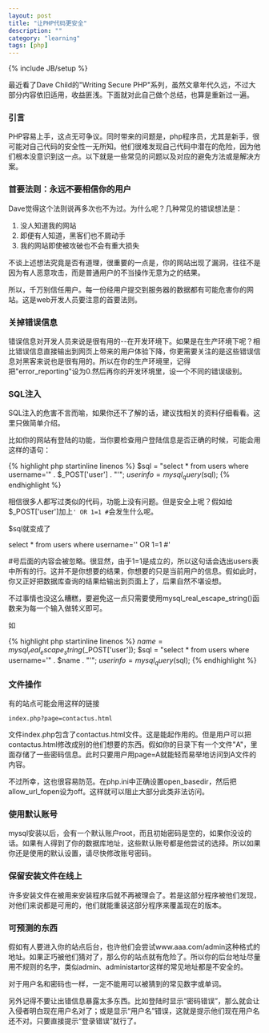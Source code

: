```yaml
---
layout: post
title: "让PHP代码更安全"
description: ""
category: "learning"
tags: [php]
---
```

{% include JB/setup %}

最近看了Dave Child的"Writing Secure PHP"系列，虽然文章年代久远，不过大部分内容依旧适用，收益匪浅。下面就对此自己做个总结，也算是重新过一遍。

### 引言

PHP容易上手，这点无可争议。同时带来的问题是，php程序员，尤其是新手，很可能对自己代码的安全性一无所知。他们很难发现自己代码中潜在的危险，因为他们根本没意识到这一点。以下就是一些常见的问题以及对应的避免方法或是解决方案。

### 首要法则：永远不要相信你的用户

Dave觉得这个法则说再多次也不为过。为什么呢？几种常见的错误想法是：

1. 没人知道我的网站
2. 即便有人知道，黑客们也不屑动手
3. 我的网站即使被攻破也不会有重大损失

不谈上述想法究竟是否有道理，很重要的一点是，你的网站出现了漏洞，往往不是因为有人恶意攻击，而是普通用户的不当操作无意为之的结果。

所以，千万别信任用户。每一份经用户提交到服务器的数据都有可能危害你的网站。这是web开发人员要注意的首要法则。

### 关掉错误信息

错误信息对开发人员来说是很有用的--在开发环境下。如果是在生产环境下呢？相比错误信息直接输出到网页上带来的用户体验下降，你更需要关注的是这些错误信息对黑客来说也是很有用的。所以在你的生产环境里，记得把"error_reporting"设为0.然后再你的开发环境里，设一个不同的错误级别。

### SQL注入

SQL注入的危害不言而喻，如果你还不了解的话，建议找相关的资料仔细看看。这里只做简单介绍。

比如你的网站有登陆的功能，当你要检查用户登陆信息是否正确的时候，可能会用这样的语句：

{% highlight php startinline linenos  %}
$sql = "select * from users where username='" . $_POST['user'] . "'";
$userinfo = mysql_query($sql);
{% endhighlight %} 

相信很多人都写过类似的代码，功能上没有问题。但是安全上呢？假如给$_POST['user']加上`' OR 1=1 #`会发生什么呢。

$sql就变成了

select * from users where username='' OR 1=1 #'

\#号后面的内容会被忽略。很显然，由于1=1是成立的，所以这句话会选出users表中所有的行。这并不是你想要的结果，你想要的只是当前用户的信息。假如此时，你又正好把数据库查询的结果给输出到页面上了，后果自然不堪设想。

不过事情也没这么糟糕，要避免这一点只需要使用mysql_real_escape_string()函数来为每一个输入做转义即可。

如

{% highlight php startinline linenos  %}
$name = mysql_real_escape_string($_POST['user']);
$sql = "select * from users where username='" . $name . "'";
$userinfo = mysql_query($sql);
{% endhighlight %} 

### 文件操作

有的站点可能会用这样的链接

	index.php?page=contactus.html

文件index.php包含了contactus.html文件。这是能起作用的。但是用户可以把contactus.html修改成别的他们想要的东西。假如你的目录下有一个文件"A"，里面存储了一些密码信息。此时只要用户用page=A就能轻而易举地访问到A文件的内容。

不过所幸，这也很容易防范。在php.ini中正确设置open_basedir，然后把allow_url_fopen设为off。这样就可以阻止大部分此类非法访问。

### 使用默认账号

mysql安装以后，会有一个默认账户root，而且初始密码是空的，如果你没设的话。如果有人得到了你的数据库地址，这些默认账号都是他尝试的选择。所以如果你还是使用的默认设置，请尽快修改账号密码。

### 保留安装文件在线上

许多安装文件在被用来安装程序后就不再被理会了。若是这部分程序被他们发现，对他们来说都是可用的，他们就能重装这部分程序来覆盖现在的版本。

### 可预测的东西

假如有人要进入你的站点后台，也许他们会尝试www.aaa.com/admin这种格式的地址。如果正巧被他们猜对了，那么你的站点就有危险了。所以你的后台地址尽量用不规则的名字，类似admin、administartor这样的常见地址都是不安全的。

对于用户名和密码也一样，一定不能用可以被猜到的常见数字或单词。

另外记得不要让出错信息暴露太多东西。比如登陆时显示“密码错误”，那么就会让入侵者明白现在用户名对了；或是显示“用户名”错误，这就是提示他们现在用户名还不对。只要直接提示“登录错误”就行了。